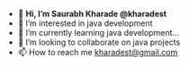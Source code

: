 - 👋 **Hi, I’m Saurabh Kharade @kharadest** 
- 👀 I’m interested in java development 
- 🌱 I’m currently learning java development...
- 💞️ I’m looking to collaborate on java projects
- 📫 How to reach me kharadest@gmail.com

<!---
kharadest/kharadest is a ✨ special ✨ repository because its `README.md` (this file) appears on your GitHub profile.
You can click the Preview link to take a look at your changes.
--->
